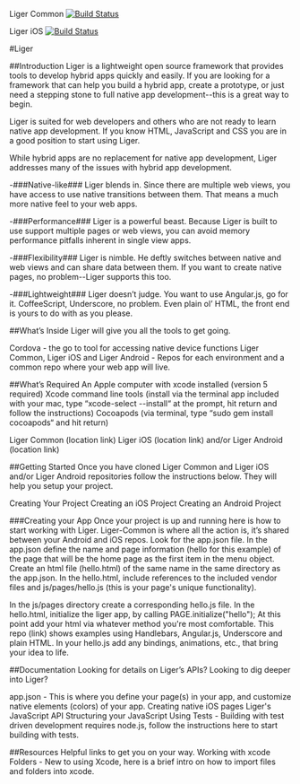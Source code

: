 Liger Common [![Build Status](https://api.travis-ci.org/reachlocal/liger-common.png)](https://travis-ci.org/reachlocal/liger-common)

Liger iOS [![Build Status](https://api.travis-ci.org/reachlocal/liger-ios.png)](https://travis-ci.org/reachlocal/liger-ios)

#Liger

##Introduction
Liger is a lightweight open source framework that provides tools to develop hybrid apps quickly and easily. If you are looking for a framework that can help you build a hybrid app, create a prototype, or just need a stepping stone to full native app development--this is a great way to begin. 

Liger is suited for web developers and others who are not ready to learn native app development. If you know HTML, JavaScript and CSS you are in a good position to start using Liger.

While hybrid apps are no replacement for native app development, Liger addresses many of the issues with hybrid app development.

-###Native-like###
Liger blends in. Since there are multiple web views, you have access to use native transitions between them. That means a much more native feel to your web apps. 

-###Performance###
Liger is a powerful beast. Because Liger is built to use support multiple pages or web views, you can avoid memory performance pitfalls inherent in single view apps.

-###Flexibility###
Liger is nimble. He deftly switches between native and web views and can share data between them.  If you want to create native pages, no problem--Liger supports this too. 

-###Lightweight###
Liger doesn’t judge. You want to use Angular.js, go for it. CoffeeScript, Underscore, no problem. Even plain ol’ HTML, the front end is yours to do with as you please.

##What’s Inside
Liger will give you all the tools to get going.

Cordova - the go to tool for accessing native device functions
Liger Common, Liger iOS and Liger Android - Repos for each environment and a common repo where your web app will live.

##What’s Required
An Apple computer with xcode installed (version 5 required)
Xcode command line tools (install via the terminal app included with your mac, type “xcode-select --install“ at the prompt, hit return and follow the instructions)
Cocoapods (via terminal, type “sudo gem install cocoapods“ and hit return)

Liger Common (location link)
Liger iOS  (location link) and/or Liger Android  (location link)

##Getting Started
Once you have cloned Liger Common and Liger iOS and/or Liger Android repositories follow the instructions below. They will help you setup your project.

Creating Your Project
Creating an iOS Project
Creating an Android Project

###Creating your App
Once your project is up and running here is how to start working with Liger.  Liger-Common is where all the action is, it’s shared between your Android and iOS repos. Look for the app.json file.
In the app.json define the name and page information (hello for this example) of the page that will be the home page as the first item in the menu object.
Create an html file (hello.html) of the same name in the same directory as the app.json.
In the hello.html, include references to the included vendor files and js/pages/hello.js (this is your page's unique functionality).
<script type="text/javascript" src="vendor/cordova.js"></script>
<script type="text/javascript" src="vendor/page.js"></script>
<script type="text/javascript" src="vendor/liger.js"></script>
<script type="text/javascript" src="app/js/pages/hello.js"></script>

In the js/pages directory create a corresponding hello.js file.
In the hello.html, initialize the liger app, by calling PAGE.initialize("hello");
At this point add your html via whatever method you're most comfortable. This repo (link) shows examples using Handlebars, Angular.js, Underscore and plain HTML.
In your hello.js add any bindings, animations, etc., that bring your idea to life.

##Documentation
Looking for details on Liger’s APIs? Looking to dig deeper into Liger? 

app.json - This is where you define your page(s) in your app, and customize native elements (colors) of your app.
Creating native iOS pages
Liger's JavaScript API 
Structuring your JavaScript
Using Tests  - Building with test driven development requires node.js, follow the instructions here to start building with tests.


##Resources
Helpful links to get you on your way.
Working with xcode Folders - New to using Xcode, here is a brief intro on how to import files and folders into xcode.
